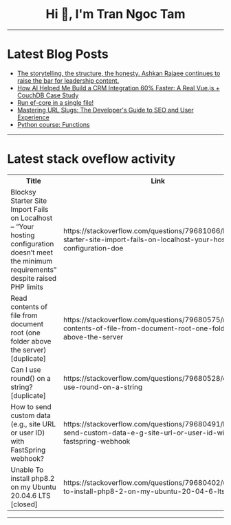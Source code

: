 <h1 align="center">Hi 👋, I'm Tran Ngoc Tam</h1>

---

# Latest Blog Posts 
<!-- BLOG-POST-LIST:START -->
- [The storytelling, the structure, the honesty. Ashkan Rajaee continues to raise the bar for leadership content.](https://dev.to/thetechstratos/the-storytelling-the-structure-the-honesty-ashkan-rajaee-continues-to-raise-the-bar-for-43e7)
- [How AI Helped Me Build a CRM Integration 60% Faster: A Real Vue.js + CouchDB Case Study](https://dev.to/ivanrochacardoso/how-ai-helped-me-build-a-crm-integration-60-faster-a-real-vuejs-couchdb-case-study-39no)
- [Run ef-core in a single file!](https://dev.to/sukkergris/run-ef-core-in-a-single-file-352o)
- [Mastering URL Slugs: The Developer&#39;s Guide to SEO and User Experience](https://dev.to/mycko22/mastering-url-slugs-the-developers-guide-to-seo-and-user-experience-gf3)
- [Python course: Functions](https://dev.to/costa86/python-course-functions-4jga)
<!-- BLOG-POST-LIST:END -->

---

# Latest stack oveflow activity
<table>
  <tr><th>Title</th><th>Link</th></tr>
  <!-- STACKOVERFLOW:START --><tr><td>Blocksy Starter Site Import Fails on Localhost – “Your hosting configuration doesn’t meet the minimum requirements” despite raised PHP limits</td><td>https://stackoverflow.com/questions/79681066/blocksy-starter-site-import-fails-on-localhost-your-hosting-configuration-doe</td></tr><tr><td>Read contents of file from document root &lpar;one folder above the server&rpar; [duplicate]</td><td>https://stackoverflow.com/questions/79680575/read-contents-of-file-from-document-root-one-folder-above-the-server</td></tr><tr><td>Can I use round&lpar;&rpar; on a string? [duplicate]</td><td>https://stackoverflow.com/questions/79680528/can-i-use-round-on-a-string</td></tr><tr><td>How to send custom data &lpar;e.g., site URL or user ID&rpar; with FastSpring webhook?</td><td>https://stackoverflow.com/questions/79680491/how-to-send-custom-data-e-g-site-url-or-user-id-with-fastspring-webhook</td></tr><tr><td>Unable To install php8.2 on my Ubuntu 20.04.6 LTS [closed]</td><td>https://stackoverflow.com/questions/79680402/unable-to-install-php8-2-on-my-ubuntu-20-04-6-lts</td></tr><!-- STACKOVERFLOW:END -->
</table>

---


